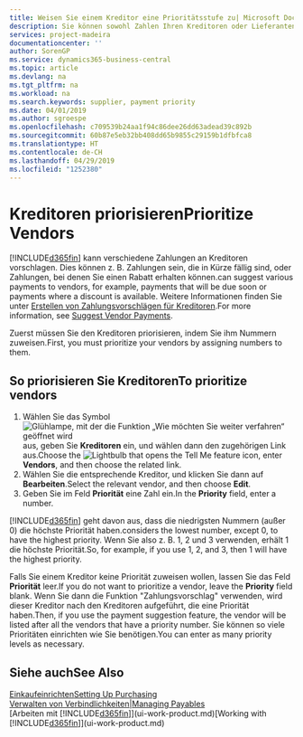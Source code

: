 ```yaml
---
title: Weisen Sie einem Kreditor eine Prioritätsstufe zu| Microsoft Docs
description: Sie können sowohl Zahlen Ihren Kreditoren oder Lieferanten zuweisen, um sie zu priorisieren und Zahlungsvorschläge in  Business Central zu erleichtern.
services: project-madeira
documentationcenter: ''
author: SorenGP
ms.service: dynamics365-business-central
ms.topic: article
ms.devlang: na
ms.tgt_pltfrm: na
ms.workload: na
ms.search.keywords: supplier, payment priority
ms.date: 04/01/2019
ms.author: sgroespe
ms.openlocfilehash: c709539b24aa1f94c86dee26dd63adead39c892b
ms.sourcegitcommit: 60b87e5eb32bb408dd65b9855c29159b1dfbfca8
ms.translationtype: HT
ms.contentlocale: de-CH
ms.lasthandoff: 04/29/2019
ms.locfileid: "1252380"
---
```

# <a name="prioritize-vendors"></a><span data-ttu-id="6bca6-103">Kreditoren priorisieren</span><span class="sxs-lookup"><span data-stu-id="6bca6-103">Prioritize Vendors</span></span>
[!INCLUDE[d365fin](includes/d365fin_md.md)] <span data-ttu-id="6bca6-104">kann verschiedene Zahlungen an Kreditoren vorschlagen. Dies können z. B. Zahlungen sein, die in Kürze fällig sind, oder Zahlungen, bei denen Sie einen Rabatt erhalten können.</span><span class="sxs-lookup"><span data-stu-id="6bca6-104">can suggest various payments to vendors, for example, payments that will be due soon or payments where a discount is available.</span></span> <span data-ttu-id="6bca6-105">Weitere Informationen finden Sie unter [Erstellen von Zahlungsvorschlägen für Kreditoren](payables-how-suggest-vendor-payments.md).</span><span class="sxs-lookup"><span data-stu-id="6bca6-105">For more information, see [Suggest Vendor Payments](payables-how-suggest-vendor-payments.md).</span></span>

<span data-ttu-id="6bca6-106">Zuerst müssen Sie den Kreditoren priorisieren, indem Sie ihm Nummern zuweisen.</span><span class="sxs-lookup"><span data-stu-id="6bca6-106">First, you must prioritize your vendors by assigning numbers to them.</span></span>

## <a name="to-prioritize-vendors"></a><span data-ttu-id="6bca6-107">So priorisieren Sie Kreditoren</span><span class="sxs-lookup"><span data-stu-id="6bca6-107">To prioritize vendors</span></span>
1. <span data-ttu-id="6bca6-108">Wählen Sie das Symbol ![Glühlampe, mit der die Funktion „Wie möchten Sie weiter verfahren“ geöffnet wird](media/ui-search/search_small.png "Wie möchten Sie weiter verfahren?") aus, geben Sie **Kreditoren** ein, und wählen dann den zugehörigen Link aus.</span><span class="sxs-lookup"><span data-stu-id="6bca6-108">Choose the ![Lightbulb that opens the Tell Me feature](media/ui-search/search_small.png "Tell me what you want to do") icon, enter **Vendors**, and then choose the related link.</span></span>
2. <span data-ttu-id="6bca6-109">Wählen Sie die entsprechende Kreditor, und klicken Sie dann auf **Bearbeiten**.</span><span class="sxs-lookup"><span data-stu-id="6bca6-109">Select the relevant vendor, and then choose **Edit**.</span></span>
3. <span data-ttu-id="6bca6-110">Geben Sie im Feld **Priorität** eine Zahl ein.</span><span class="sxs-lookup"><span data-stu-id="6bca6-110">In the **Priority** field, enter a number.</span></span>

[!INCLUDE[d365fin](includes/d365fin_md.md)] <span data-ttu-id="6bca6-111">geht davon aus, dass die niedrigsten Nummern (außer 0) die höchste Priorität haben.</span><span class="sxs-lookup"><span data-stu-id="6bca6-111">considers the lowest number, except 0, to have the highest priority.</span></span> <span data-ttu-id="6bca6-112">Wenn Sie also z. B. 1, 2 und 3 verwenden, erhält 1 die höchste Priorität.</span><span class="sxs-lookup"><span data-stu-id="6bca6-112">So, for example, if you use 1, 2, and 3, then 1 will have the highest priority.</span></span>

<span data-ttu-id="6bca6-113">Falls Sie einem Kreditor keine Priorität zuweisen wollen, lassen Sie das Feld **Priorität** leer.</span><span class="sxs-lookup"><span data-stu-id="6bca6-113">If you do not want to prioritize a vendor, leave the **Priority** field blank.</span></span> <span data-ttu-id="6bca6-114">Wenn Sie dann die Funktion "Zahlungsvorschlag" verwenden, wird dieser Kreditor nach den Kreditoren aufgeführt, die eine Priorität haben.</span><span class="sxs-lookup"><span data-stu-id="6bca6-114">Then, if you use the payment suggestion feature, the vendor will be listed after all the vendors that have a priority number.</span></span> <span data-ttu-id="6bca6-115">Sie können so viele Prioritäten einrichten wie Sie benötigen.</span><span class="sxs-lookup"><span data-stu-id="6bca6-115">You can enter as many priority levels as necessary.</span></span>

## <a name="see-also"></a><span data-ttu-id="6bca6-116">Siehe auch</span><span class="sxs-lookup"><span data-stu-id="6bca6-116">See Also</span></span>
[<span data-ttu-id="6bca6-117">Einkaufeinrichten</span><span class="sxs-lookup"><span data-stu-id="6bca6-117">Setting Up Purchasing</span></span>](purchasing-setup-purchasing.md)  
[<span data-ttu-id="6bca6-118">Verwalten von Verbindlichkeiten|</span><span class="sxs-lookup"><span data-stu-id="6bca6-118">Managing Payables</span></span>](payables-manage-payables.md)  
<span data-ttu-id="6bca6-119">[Arbeiten mit [!INCLUDE[d365fin](includes/d365fin_md.md)]](ui-work-product.md)</span><span class="sxs-lookup"><span data-stu-id="6bca6-119">[Working with [!INCLUDE[d365fin](includes/d365fin_md.md)]](ui-work-product.md)</span></span>
